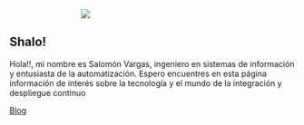 <div id="container" style="display: block; margin-left: auto; margin-right: auto; width: 50%;">
    <img src="https://s.gravatar.com/avatar/5045fb8aeb55c9bf1f60d26af056f594?s=300" />
</div>

## Shalo!

Hola!!, mi nombre es Salomón Vargas, ingeniero en sistemas de información y entusiasta de la automatización.
Espero encuentres en esta página información de interés sobre la tecnología y el mundo de la integración y despliegue continuo

[Blog](https://salomonvargas.github.io/shalo-universe//bl.md)
